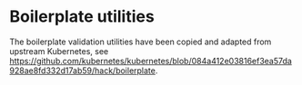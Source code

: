 # Boilerplate utilities

The boilerplate validation utilities have been copied and adapted from upstream Kubernetes, see https://github.com/kubernetes/kubernetes/blob/084a412e03816ef3ea57da928ae8fd332d17ab59/hack/boilerplate.
